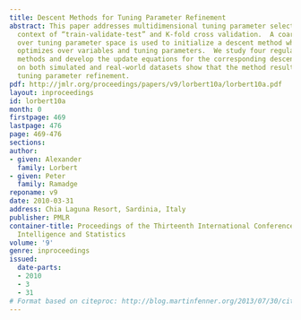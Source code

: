 ```yaml
---
title: Descent Methods for Tuning Parameter Refinement
abstract: This paper addresses multidimensional tuning parameter selection in the
  context of “train-validate-test” and K-fold cross validation.  A coarse grid search
  over tuning parameter space is used to initialize a descent method which then jointly
  optimizes over variables and tuning parameters.  We study four regularized regression
  methods and develop the update equations for the corresponding descent algorithms.  Experiments
  on both simulated and real-world datasets show that the method results in significant
  tuning parameter refinement.
pdf: http://jmlr.org/proceedings/papers/v9/lorbert10a/lorbert10a.pdf
layout: inproceedings
id: lorbert10a
month: 0
firstpage: 469
lastpage: 476
page: 469-476
sections: 
author:
- given: Alexander
  family: Lorbert
- given: Peter
  family: Ramadge
reponame: v9
date: 2010-03-31
address: Chia Laguna Resort, Sardinia, Italy
publisher: PMLR
container-title: Proceedings of the Thirteenth International Conference on Artificial
  Intelligence and Statistics
volume: '9'
genre: inproceedings
issued:
  date-parts:
  - 2010
  - 3
  - 31
# Format based on citeproc: http://blog.martinfenner.org/2013/07/30/citeproc-yaml-for-bibliographies/
---
```


